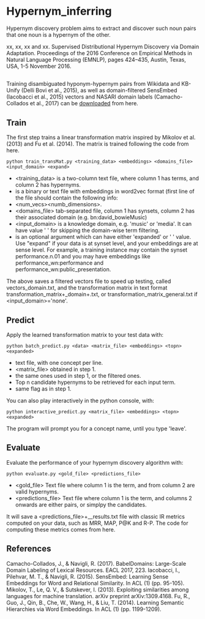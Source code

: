 # Hypernym_inferring

Hypernym discovery problem aims to extract and discover such noun pairs that one noun is a hypernym of the other.

xx, xx, xx and xx. Supervised Distributional Hypernym Discovery via Domain Adaptation. Proceedings of the 2016 Conference on Empirical Methods in Natural Language Processing (EMNLP), pages 424–435, Austin, Texas, USA, 1-5 November 2016.


##
Training disambiguated hyponym-hypernym pairs from Wikidata and KB-Unify (Delli Bovi et al., 2015), as well as domain-filtered SensEmbed (Iacobacci et al., 2015) vectors and NASARI domain labels (Camacho-Collados et al., 2017) can be [downloaded](https://github.com/Jack-Cherish/Machine-Learning/blob/master/Regression/regression_old.py) from here.


## Train
The first step trains a linear transformation matrix inspired by Mikolov et al. (2013) and Fu et al. (2014). The matrix is trained following the code from here.

`python train_transMat.py <training_data> <embeddings> <domains_file> <input_domain> <expand>                                          ` 
* <training_data> is a two-column text file, where column 1 has terms, and column 2 has hypernyms.
* <embeddings> is a binary or text file with embeddings in word2vec format (first line of the file should contain the following info: 
* <num_vecs><space><numb_dimensions>.
* <domains_file> tab-separated file, column 1 has synsets, column 2 has their associated domain (e.g. bn:david_bowie<tab>Music)
* <input_domain> is a knowledge domain, e.g. 'music' or 'media'. It can have value ' ' for skipping the domain-wise term filtering.
* <expand> is an optional argument which can have either 'expanded' or ' ' value. Use "expand" if your data is at synset level, and your embeddings are at sense level. For example, a training instance may contain the synset performance.n.01 and you may have embeddings like performance_wn:performance and performance_wn:public_presentation.

The above saves a filtered vectors file to speed up testing, called vectors_domain.txt, and the transformation matrix in text format transformation_matrix+_domain+.txt, or transformation_matrix_general.txt if <input_domain>='none'.


## Predict
Apply the learned transformation matrix to your test data with:

 `python batch_predict.py <data> <matrix_file> <embeddings> <topn> <expanded>                                                          ` 
* <data> text file, with one concept per line.
* <matrix_file> obtained in step 1.
* <embeddings> the same ones used in step 1, or the filtered ones.
* <topn> Top n candidate hypernyms to be retrieved for each input term.
* <expanded> same flag as in step 1.

You can also play interactively in the python console, with:

`python interactive_predict.py <matrix_file> <embeddings> <topn> <expanded>                                                         ` 

The program will prompt you for a concept name, until you type 'leave'.


## Evaluate
Evaluate the performance of your hypernym discovery algorithm with:

`python evaluate.py <gold_file> <predictions_file>                                                                                     ` 
* <gold_file> Text file where column 1 is the term, and from column 2 are valid hypernyms.
* <predictions_file> Text file where column 1 is the term, and columns 2 onwards are either <candidate><space><score> pairs, or simplpy the candidates.

It will save a <predictions_file>+__results.txt file with classic IR metrics computed on your data, such as MRR, MAP, P@K and R-P. The code for computing these metrics comes from here.


## References
Camacho-Collados, J., & Navigli, R. (2017). BabelDomains: Large-Scale Domain Labeling of Lexical Resources. EACL 2017, 223.
Iacobacci, I., Pilehvar, M. T., & Navigli, R. (2015). SensEmbed: Learning Sense Embeddings for Word and Relational Similarity. In ACL (1) (pp. 95-105).
Mikolov, T., Le, Q. V., & Sutskever, I. (2013). Exploiting similarities among languages for machine translation. arXiv preprint arXiv:1309.4168.
Fu, R., Guo, J., Qin, B., Che, W., Wang, H., & Liu, T. (2014). Learning Semantic Hierarchies via Word Embeddings. In ACL (1) (pp. 1199-1209).







